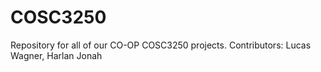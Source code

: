 # COSC3250
Repository for all of our CO-OP COSC3250 projects.
Contributors: Lucas Wagner, Harlan Jonah
